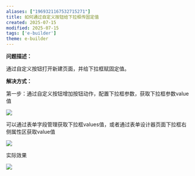 ```yaml
---
aliases: ["1969321167532715271"]
title: 如何通过自定义按钮给下拉框传固定值
created: 2025-07-15
modified: 2025-07-15
tags: ['e-builder']
theme: e-builder
---
```


**问题描述：**

通过自定义按钮打开新建页面，并给下拉框赋固定值。

**解决方式：**

第一步：通过自定义按钮增加按钮动作，配置下拉框参数，获取下拉框参数value值

![](0f48efff8e81d3556e7f840a71a20a4e.jpg)

可以通过表单字段管理获取下拉框values值，或者通过表单设计器页面下拉框右侧属性区获取value值

![](f175aaf15f97b7d81fd73819ed6a6a55.jpg)

实际效果

![](391d8cb2974f44185e5389c0cf996788.jpg)